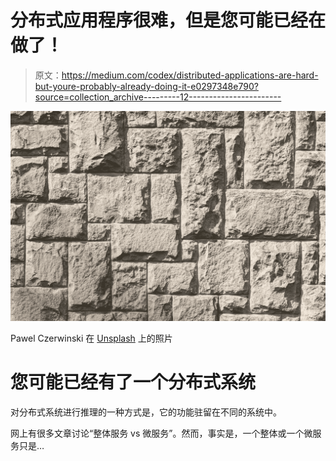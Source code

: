 # 分布式应用程序很难，但是您可能已经在做了！

> 原文：<https://medium.com/codex/distributed-applications-are-hard-but-youre-probably-already-doing-it-e0297348e790?source=collection_archive---------12----------------------->

![](img/1edcaa46850b311bf9ed4cc7a87a99f4.png)

Pawel Czerwinski 在 [Unsplash](https://unsplash.com/s/photos/brick-blocks?utm_source=unsplash&utm_medium=referral&utm_content=creditCopyText) 上的照片

# 您可能已经有了一个分布式系统

对分布式系统进行推理的一种方式是，它的功能驻留在不同的系统中。

网上有很多文章讨论“整体服务 vs 微服务”。然而，事实是，一个整体或一个微服务只是…
